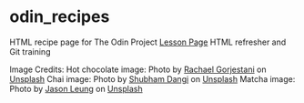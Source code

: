 # odin_recipes
HTML recipe page for The Odin Project
[Lesson Page](https://www.theodinproject.com/lessons/foundations-recipes)
HTML refresher and Git training

Image Credits:
Hot chocolate image: Photo by <a href="https://unsplash.com/@rachaelgorjestani?utm_content=creditCopyText&utm_medium=referral&utm_source=unsplash">Rachael Gorjestani</a> on <a href="https://unsplash.com/photos/cup-filled-with-coffee-zKjidZxijiM?utm_content=creditCopyText&utm_medium=referral&utm_source=unsplash">Unsplash</a>
Chai image: Photo by <a href="https://unsplash.com/@shubham_dangi?utm_content=creditCopyText&utm_medium=referral&utm_source=unsplash">Shubham Dangi</a> on <a href="https://unsplash.com/photos/brown-round-container-on-brown-wooden-table-ynnYEs3NyaY?utm_content=creditCopyText&utm_medium=referral&utm_source=unsplash">Unsplash</a>
Matcha image: Photo by <a href="https://unsplash.com/@ninjason?utm_content=creditCopyText&utm_medium=referral&utm_source=unsplash">Jason Leung</a> on <a href="https://unsplash.com/photos/white-ceramic-teacup-filled-of-matcha-tea-Z-hvocTfR_s?utm_content=creditCopyText&utm_medium=referral&utm_source=unsplash">Unsplash</a>
                  